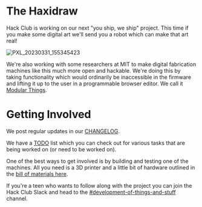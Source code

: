 # The Haxidraw

Hack Club is working on our next "you ship, we ship" project. This time if you make some digital art we'll send you a robot which can make that art real!

![PXL_20230331_155345423](https://user-images.githubusercontent.com/27078897/232548454-cfc5bbb6-f242-43a8-bbec-d573518cc505.jpg)

We're also working with some researchers at MIT to make digital fabrication machines like this much more open and hackable. We're doing this by taking functionality which would ordinarily be inaccessible in the firmware and lifting it up to the user in a programmable browser editor. We call it [Modular Things](https://github.com/modular-things/modular-things).

# Getting Involved

We post regular updates in our [CHANGELOG](./CHANGELOG.md).

We have a [TODO](./TODO.md) list which you can check out for various tasks that are being worked on (or need to be worked on). 

One of the best ways to get involved is by building and testing one of the machines. All you need is a 3D printer and a little bit of hardware outlined in the [bill of materials here](./drawing-thing-v1).

If you're a teen who wants to follow along with the project you can join the Hack Club Slack and head to the [#development-of-things-and-stuff](https://app.slack.com/client/T0266FRGM/C04GCH8A91D/thread/C04GCH8A91D-1672275851.810779) channel.
